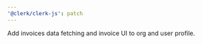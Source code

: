 ```yaml
---
'@clerk/clerk-js': patch
---
```


Add invoices data fetching and invoice UI to org and user profile.
